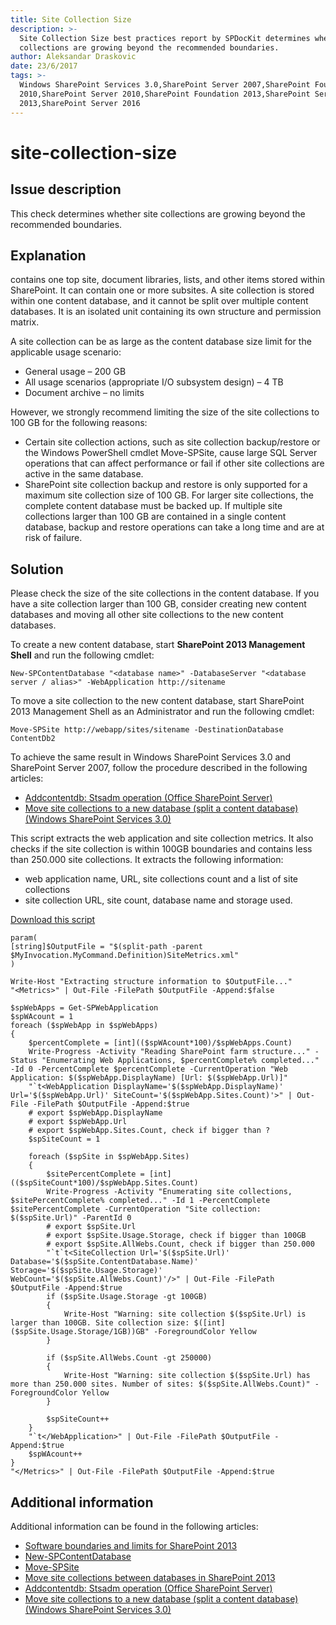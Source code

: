 ```yaml
---
title: Site Collection Size
description: >-
  Site Collection Size best practices report by SPDocKit determines whether site
  collections are growing beyond the recommended boundaries.
author: Aleksandar Draskovic
date: 23/6/2017
tags: >-
  Windows SharePoint Services 3.0,SharePoint Server 2007,SharePoint Foundation
  2010,SharePoint Server 2010,SharePoint Foundation 2013,SharePoint Server
  2013,SharePoint Server 2016
---
```


# site-collection-size

## Issue description

This check determines whether site collections are growing beyond the recommended boundaries.

## Explanation

contains one top site, document libraries, lists, and other items stored within SharePoint. It can contain one or more subsites. A site collection is stored within one content database, and it cannot be split over multiple content databases. It is an isolated unit containing its own structure and permission matrix.

A site collection can be as large as the content database size limit for the applicable usage scenario:

* General usage – 200 GB
* All usage scenarios \(appropriate I/O subsystem design\) – 4 TB
* Document archive – no limits

However, we strongly recommend limiting the size of the site collections to 100 GB for the following reasons:

* Certain site collection actions, such as site collection backup/restore or the Windows PowerShell cmdlet Move-SPSite, cause large SQL Server operations that can affect performance or fail if other site collections are active in the same database.
* SharePoint site collection backup and restore is only supported for a maximum site collection size of 100 GB. For larger site collections, the complete content database must be backed up. If multiple site collections larger than 100 GB are contained in a single content database, backup and restore operations can take a long time and are at risk of failure.

## Solution

Please check the size of the site collections in the content database. If you have a site collection larger than 100 GB, consider creating new content databases and moving all other site collections to the new content databases.

To create a new content database, start **SharePoint 2013 Management Shell** and run the following cmdlet:

```text
New-SPContentDatabase "<database name>" -DatabaseServer "<database server / alias>" -WebApplication http://sitename
```

To move a site collection to the new content database, start SharePoint 2013 Management Shell as an Administrator and run the following cmdlet:

```text
Move-SPSite http://webapp/sites/sitename -DestinationDatabase ContentDb2
```

To achieve the same result in Windows SharePoint Services 3.0 and SharePoint Server 2007, follow the procedure described in the following articles:

* [Addcontentdb: Stsadm operation \(Office SharePoint Server\)](https://technet.microsoft.com/en-us/library/cc263422%28v=office.12%29.aspx)
* [Move site collections to a new database \(split a content database\) \(Windows SharePoint Services 3.0\)](https://technet.microsoft.com/en-us/library/cc825327%28v=office.12%29.aspx)

This script extracts the web application and site collection metrics. It also checks if the site collection is within 100GB boundaries and contains less than 250.000 site collections. It extracts the following information:

* web application name, URL, site collections count and a list of site collections
* site collection URL, site count, database name and storage used.

[Download this script](site-collection-size.md#internal/_assets/Get-BPSiteMetrics.7z)

```text
param(
[string]$OutputFile = "$(split-path -parent $MyInvocation.MyCommand.Definition)SiteMetrics.xml"
)

Write-Host "Extracting structure information to $OutputFile..."
"<Metrics>" | Out-File -FilePath $OutputFile -Append:$false

$spWebApps = Get-SPWebApplication
$spWAcount = 1
foreach ($spWebApp in $spWebApps)
{
    $percentComplete = [int](($spWAcount*100)/$spWebApps.Count)
    Write-Progress -Activity "Reading SharePoint farm structure..." -Status "Enumerating Web Applications, $percentComplete% completed..." -Id 0 -PercentComplete $percentComplete -CurrentOperation "Web Application: $($spWebApp.DisplayName) [Url: $($spWebApp.Url)]"
    "`t<WebApplication DisplayName='$($spWebApp.DisplayName)' Url='$($spWebApp.Url)' SiteCount='$($spWebApp.Sites.Count)'>" | Out-File -FilePath $OutputFile -Append:$true
    # export $spWebApp.DisplayName
    # export $spWebApp.Url
    # export $spWebApp.Sites.Count, check if bigger than ?
    $spSiteCount = 1

    foreach ($spSite in $spWebApp.Sites)
    {
        $sitePercentComplete = [int](($spSiteCount*100)/$spWebApp.Sites.Count)
        Write-Progress -Activity "Enumerating site collections, $sitePercentComplete% completed..." -Id 1 -PercentComplete $sitePercentComplete -CurrentOperation "Site collection: $($spSite.Url)" -ParentId 0
        # export $spSite.Url
        # export $spSite.Usage.Storage, check if bigger than 100GB
        # export $spSite.AllWebs.Count, check if bigger than 250.000    
        "`t`t<SiteCollection Url='$($spSite.Url)' Database='$($spSite.ContentDatabase.Name)' Storage='$($spSite.Usage.Storage)' WebCount='$($spSite.AllWebs.Count)'/>" | Out-File -FilePath $OutputFile -Append:$true
        if ($spSite.Usage.Storage -gt 100GB)
        {
            Write-Host "Warning: site collection $($spSite.Url) is larger than 100GB. Site collection size: $([int]($spSite.Usage.Storage/1GB))GB" -ForegroundColor Yellow
        }

        if ($spSite.AllWebs.Count -gt 250000)
        {
            Write-Host "Warning: site collection $($spSite.Url) has more than 250.000 sites. Number of sites: $($spSite.AllWebs.Count)" -ForegroundColor Yellow
        }

        $spSiteCount++
    }
    "`t</WebApplication>" | Out-File -FilePath $OutputFile -Append:$true
    $spWAcount++
}
"</Metrics>" | Out-File -FilePath $OutputFile -Append:$true
```

## Additional information

Additional information can be found in the following articles:

* [Software boundaries and limits for SharePoint 2013](https://technet.microsoft.com/en-us/library/cc262787.aspx)
* [New-SPContentDatabase](https://technet.microsoft.com/en-us/library/ff607572.aspx)
* [Move-SPSite](https://technet.microsoft.com/en-us/library/ff607915.aspx)
* [Move site collections between databases in SharePoint 2013](https://technet.microsoft.com/en-us/library/cc825328.aspx)
* [Addcontentdb: Stsadm operation \(Office SharePoint Server\)](https://technet.microsoft.com/en-us/library/cc263422%28v=office.12%29.aspx)
* [Move site collections to a new database \(split a content database\) \(Windows SharePoint Services 3.0\)](https://technet.microsoft.com/en-us/library/cc825327%28v=office.12%29.aspx)


